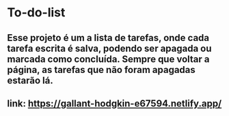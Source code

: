 # To-do-list
## Esse projeto é um a lista de tarefas, onde cada tarefa escrita é salva, podendo ser apagada ou marcada como concluída. Sempre que voltar a página, as tarefas que não foram apagadas estarão lá.
## link: https://gallant-hodgkin-e67594.netlify.app/
